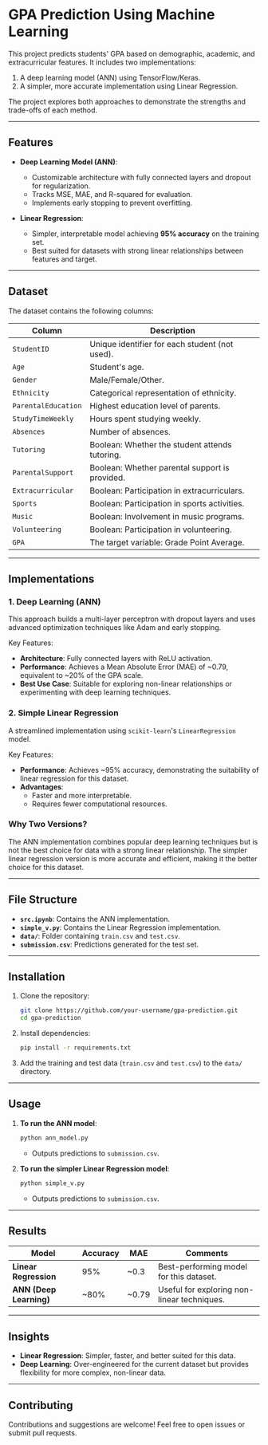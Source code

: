 # GPA Prediction Using Machine Learning

This project predicts students' GPA based on demographic, academic, and extracurricular features. It includes two implementations:
1. A deep learning model (ANN) using TensorFlow/Keras.
2. A simpler, more accurate implementation using Linear Regression.

The project explores both approaches to demonstrate the strengths and trade-offs of each method.

---

## Features
- **Deep Learning Model (ANN)**:
  - Customizable architecture with fully connected layers and dropout for regularization.
  - Tracks MSE, MAE, and R-squared for evaluation.
  - Implements early stopping to prevent overfitting.

- **Linear Regression**:
  - Simpler, interpretable model achieving **95% accuracy** on the training set.
  - Best suited for datasets with strong linear relationships between features and target.

---

## Dataset
The dataset contains the following columns:

| Column             | Description                                      |
|--------------------|--------------------------------------------------|
| `StudentID`        | Unique identifier for each student (not used).  |
| `Age`              | Student's age.                                  |
| `Gender`           | Male/Female/Other.                              |
| `Ethnicity`        | Categorical representation of ethnicity.        |
| `ParentalEducation`| Highest education level of parents.             |
| `StudyTimeWeekly`  | Hours spent studying weekly.                    |
| `Absences`         | Number of absences.                             |
| `Tutoring`         | Boolean: Whether the student attends tutoring.  |
| `ParentalSupport`  | Boolean: Whether parental support is provided.  |
| `Extracurricular`  | Boolean: Participation in extracurriculars.     |
| `Sports`           | Boolean: Participation in sports activities.    |
| `Music`            | Boolean: Involvement in music programs.         |
| `Volunteering`     | Boolean: Participation in volunteering.         |
| `GPA`              | The target variable: Grade Point Average.       |

---

## Implementations
### 1. Deep Learning (ANN)
This approach builds a multi-layer perceptron with dropout layers and uses advanced optimization techniques like Adam and early stopping.

Key Features:
- **Architecture**: Fully connected layers with ReLU activation.
- **Performance**: Achieves a Mean Absolute Error (MAE) of ~0.79, equivalent to ~20% of the GPA scale.
- **Best Use Case**: Suitable for exploring non-linear relationships or experimenting with deep learning techniques.

### 2. Simple Linear Regression
A streamlined implementation using `scikit-learn`'s `LinearRegression` model.

Key Features:
- **Performance**: Achieves ~95% accuracy, demonstrating the suitability of linear regression for this dataset.
- **Advantages**:
  - Faster and more interpretable.
  - Requires fewer computational resources.

### Why Two Versions?
The ANN implementation combines popular deep learning techniques but is not the best choice for data with a strong linear relationship. The simpler linear regression version is more accurate and efficient, making it the better choice for this dataset.

---

## File Structure
- **`src.ipynb`**: Contains the ANN implementation.
- **`simple_v.py`**: Contains the Linear Regression implementation.
- **`data/`**: Folder containing `train.csv` and `test.csv`.
- **`submission.csv`**: Predictions generated for the test set.

---

## Installation
1. Clone the repository:
   ```bash
   git clone https://github.com/your-username/gpa-prediction.git
   cd gpa-prediction
   ```

2. Install dependencies:
   ```bash
   pip install -r requirements.txt
   ```

3. Add the training and test data (`train.csv` and `test.csv`) to the `data/` directory.

---

## Usage
1. **To run the ANN model**:
   ```bash
   python ann_model.py
   ```
   - Outputs predictions to `submission.csv`.

2. **To run the simpler Linear Regression model**:
   ```bash
   python simple_v.py
   ```
   - Outputs predictions to `submission.csv`.

---

## Results
| Model               | Accuracy | MAE  | Comments                                         |
|---------------------|----------|------|-------------------------------------------------|
| **Linear Regression** | 95%      | ~0.3 | Best-performing model for this dataset.         |
| **ANN (Deep Learning)** | ~80%     | ~0.79 | Useful for exploring non-linear techniques.     |

---

## Insights
- **Linear Regression**: Simpler, faster, and better suited for this data.
- **Deep Learning**: Over-engineered for the current dataset but provides flexibility for more complex, non-linear data.

---

## Contributing
Contributions and suggestions are welcome! Feel free to open issues or submit pull requests.

